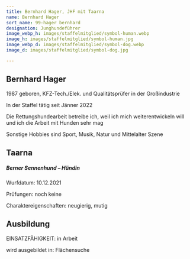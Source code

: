 ```yaml
---
title: Bernhard Hager, JHF mit Taarna
name: Bernhard Hager
sort_name: 99-hager bernhard
designation: Junghundeführer
image_webp_h: images/staffelmitglied/symbol-human.webp
image_h: images/staffelmitglied/symbol-human.jpg
image_webp_d: images/staffelmitglied/symbol-dog.webp
image_d: images/staffelmitglied/symbol-dog.jpg

---
```

## Bernhard Hager

1987 geboren, KFZ-Tech./Elek. und Qualitätsprüfer in der Großindustrie

In der Staffel tätig seit Jänner 2022

Die Rettungshundearbeit betreibe ich, weil ich mich weiterentwickeln will und ich die Arbeit mit Hunden sehr mag

Sonstige Hobbies sind Sport, Musik, Natur und Mittelalter Szene

## Taarna

##### Berner Sennenhund – Hündin

Wurfdatum: 10.12.2021

Prüfungen: noch keine

Charaktereigenschaften: neugierig, mutig

## Ausbildung

EINSATZFÄHIGKEIT: in Arbeit

wird ausgebildet in: Flächensuche